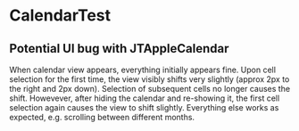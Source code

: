 # CalendarTest
Potential UI bug with JTAppleCalendar
-------------------------------------
When calendar view appears, everything initially appears fine.
Upon cell selection for the first time, the view visibly shifts very slightly (approx 2px to the right and 2px down).
Selection of subsequent cells no longer causes the shift.
Howevever, after hiding the calendar and re-showing it, the first cell selection again causes the view to shift slightly.
Everything else works as expected, e.g. scrolling between different months.

